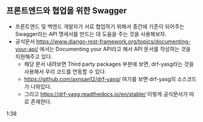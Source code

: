 ## 프론트엔드와 협업을 위한 Swagger
- 프론트엔드 및 백엔드 개발자가 서로 협업하기 위해서 중간에 기준이 되어주는 Swagger라는 API 명세서를 만드는 데 도움을 주는 것을 사용해보자.
- 공식문서 https://www.django-rest-framework.org/topics/documenting-your-api/ 에서는 Documenting your API라고 해서 API 문서를 작성하는 것을 지원해주고 있다.
  - 해당 문서 내려보면 Third party packages 부분에 보면, drf-yasg라는 것을 사용해서 우리 코드를 연동할 수 있다. 
  - https://github.com/axnsan12/drf-yasg/ 여기를 보면 drf-yasg의 소스코드가 나와있다. 
  - 그리고 https://drf-yasg.readthedocs.io/en/stable/ 이렇게 공식문서가 따로 존재한다.


1:38

